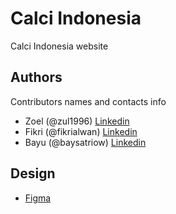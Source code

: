 # Calci Indonesia

Calci Indonesia website

## Authors

Contributors names and contacts info

- Zoel (@zul1996) [Linkedin](https://www.linkedin.com/in/muhammad-zulkarnaen-indranto-583151174/)
- Fikri (@fikrialwan) [Linkedin](https://www.linkedin.com/in/fikri-alwan/)
- Bayu (@baysatriow) [Linkedin](https://www.linkedin.com/in/baysatriow/)

## Design

- [Figma](https://www.figma.com/file/JhCecvgczO1sDwAIgFqSSc/calciindonesia.com?node-id=7%3A2)
